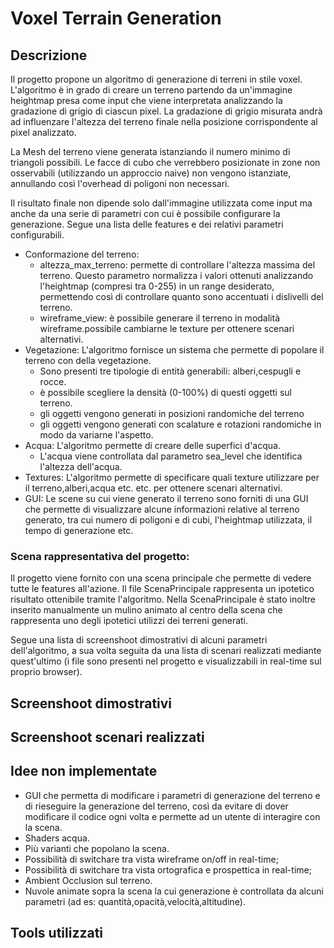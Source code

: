 # Voxel Terrain Generation

## Descrizione

Il progetto propone un algoritmo di generazione di terreni in stile voxel. L'algoritmo è in grado di creare un terreno partendo da un'immagine heightmap presa come input che viene interpretata analizzando la gradazione di grigio di ciascun pixel. La gradazione di grigio misurata andrà ad influenzare l'altezza del terreno finale nella posizione corrispondente al pixel analizzato.

La Mesh del terreno viene generata istanziando il numero minimo di triangoli possibili. Le facce di cubo che verrebbero posizionate in zone non osservabili (utilizzando un approccio naive) non vengono istanziate, annullando così l'overhead di poligoni non necessari.

Il risultato finale non dipende solo dall'immagine utilizzata come input ma anche da una serie di parametri con cui è possibile configurare la generazione. Segue una lista delle features e dei relativi parametri configurabili.

- Conformazione del terreno:
  - altezza_max_terreno: permette di controllare l'altezza massima del terreno. Questo parametro normalizza i valori ottenuti analizzando l'heightmap (compresi tra 0-255) in un range desiderato, permettendo così di controllare quanto sono accentuati i dislivelli del terreno.
  - wireframe_view: è possibile generare il terreno in modalità wireframe.possibile cambiarne le texture per ottenere scenari alternativi.
- Vegetazione: L'algoritmo fornisce un sistema che permette di popolare il terreno con della vegetazione.
  - Sono presenti tre tipologie di entità generabili: alberi,cespugli e rocce.
  - è possibile scegliere la densità (0-100%) di questi oggetti sul terreno.
  - gli oggetti vengono generati in posizioni randomiche del terreno
  - gli oggetti vengono generati con scalature e rotazioni randomiche in modo da variarne l'aspetto.
- Acqua: L'algoritmo permette di creare delle superfici d'acqua.
  - L'acqua viene controllata dal parametro sea_level che identifica l'altezza dell'acqua.
- Textures: L'algoritmo permette di specificare quali texture utilizzare per il terreno,alberi,acqua etc. etc. per ottenere scenari alternativi.
- GUI: Le scene su cui viene generato il terreno sono forniti di una GUI che permette di visualizzare alcune informazioni relative al terreno generato, tra cui numero di poligoni e di cubi, l'heightmap utilizzata, il tempo di generazione etc.


### Scena rappresentativa del progetto:

Il progetto viene fornito con una scena principale che permette di vedere tutte le features all'azione. Il file ScenaPrincipale rappresenta un ipotetico risultato ottenibile tramite l'algoritmo. Nella ScenaPrincipale è stato inoltre inserito manualmente un mulino animato al centro della scena che rappresenta uno degli ipotetici utilizzi dei terreni generati.

Segue una lista di screenshoot dimostrativi di alcuni parametri dell'algoritmo, a sua volta seguita da una lista di scenari realizzati mediante quest'ultimo (i file sono presenti nel progetto e visualizzabili in real-time sul proprio browser).


## Screenshoot dimostrativi

## Screenshoot scenari realizzati

## Idee non implementate

- GUI che permetta di modificare i parametri di generazione del terreno e di rieseguire la generazione del terreno, così da evitare di dover modificare il codice ogni volta e permette ad un utente di interagire con la scena.
- Shaders acqua.
- Più varianti che popolano la scena.
- Possibilità di switchare tra vista wireframe on/off in real-time;
- Possibilità di switchare tra vista ortografica e prospettica in real-time;
- Ambient Occlusion sul terreno.
- Nuvole animate sopra la scena la cui generazione è controllata da alcuni parametri (ad es: quantità,opacità,velocità,altitudine).


## Tools utilizzati